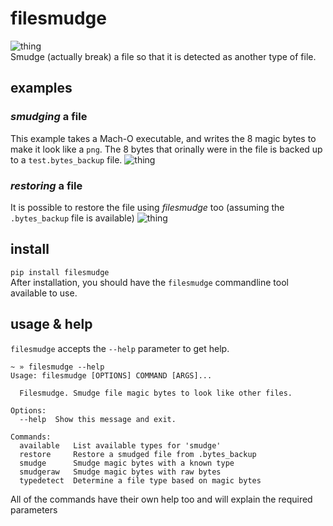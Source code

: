 # filesmudge
![thing](http://i.imgur.com/5yMsISd.png)  
Smudge (actually break) a file so that it is detected as another type of file.

## examples
### _smudging_ a file
This example takes a Mach-O executable, and writes the 8 magic bytes to make it look like a `png`. The 8 bytes that orinally were in the file is backed up to a `test.bytes_backup` file.
![thing](http://i.imgur.com/xqFFeBF.png)

### _restoring_ a file
It is possible to restore the file using _filesmudge_ too (assuming the `.bytes_backup` file is available)
![thing](http://i.imgur.com/VKa9N56.png)

## install
`pip install filesmudge`  
After installation, you should have the `filesmudge` commandline tool available to use.

## usage & help
`filesmudge` accepts the `--help` parameter to get help.

```text
~ » filesmudge --help
Usage: filesmudge [OPTIONS] COMMAND [ARGS]...

  Filesmudge. Smudge file magic bytes to look like other files.

Options:
  --help  Show this message and exit.

Commands:
  available   List available types for 'smudge'
  restore     Restore a smudged file from .bytes_backup
  smudge      Smudge magic bytes with a known type
  smudgeraw   Smudge magic bytes with raw bytes
  typedetect  Determine a file type based on magic bytes
```

All of the commands have their own help too and will explain the required parameters

